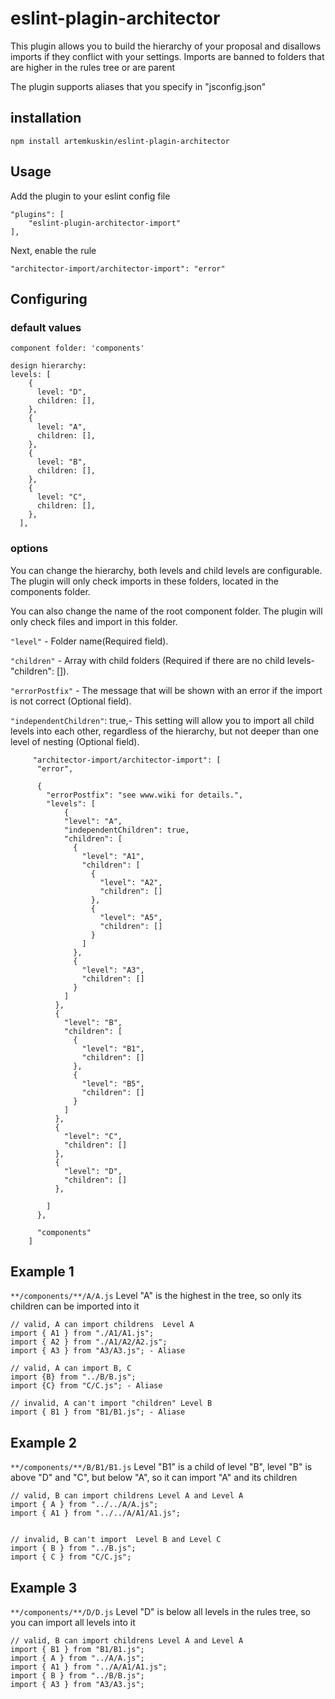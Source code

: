 # eslint-plagin-architector

This plugin allows you to build the hierarchy of your proposal and disallows imports if they conflict with your settings. Imports are banned to folders that are higher in the rules tree or are parent

The plugin supports aliases that you specify in "jsconfig.json"

## installation

`npm install artemkuskin/eslint-plagin-architector`

## Usage

Add the plugin to your eslint config file

```
"plugins": [
    "eslint-plugin-architector-import"
],
```

Next, enable the rule

`"architector-import/architector-import": "error"`

## Configuring

### default values

```
component folder: 'components'

design hierarchy:
levels: [
    {
      level: "D",
      children: [],
    },
    {
      level: "A",
      children: [],
    },
    {
      level: "B",
      children: [],
    },
    {
      level: "C",
      children: [],
    },
  ],

```

### options

You can change the hierarchy, both levels and child levels are configurable. The plugin will only check imports in these folders, located in the components folder.

You can also change the name of the root component folder. The plugin will only check files and import in this folder.

`"level"` - Folder name(Required field).

`"children"` - Array with child folders (Required if there are no child levels- "children": []).

`"errorPostfix"` - The message that will be shown with an error if the import is not correct (Optional field).

`"independentChildren"`: true,- This setting will allow you to import all child levels into each other, regardless of the hierarchy, but not deeper than one level of nesting (Optional field).

```
     "architector-import/architector-import": [
      "error",

      {
        "errorPostfix": "see www.wiki for details.",
        "levels": [
            {
            "level": "A",
            "independentChildren": true,
            "children": [
              {
                "level": "A1",
                "children": [
                  {
                    "level": "A2",
                    "children": []
                  },
                  {
                    "level": "A5",
                    "children": []
                  }
                ]
              },
              {
                "level": "A3",
                "children": []
              }
            ]
          },
          {
            "level": "B",
            "children": [
              {
                "level": "B1",
                "children": []
              },
              {
                "level": "B5",
                "children": []
              }
            ]
          },
          {
            "level": "C",
            "children": []
          },
          {
            "level": "D",
            "children": []
          },

        ]
      },

      "components"
    ]
```

## Example 1

`**/components/**/A/A.js`
Level "A" is the highest in the tree, so only its children can be imported into it

```
// valid, A can import childrens  Level A
import { A1 } from "./A1/A1.js";
import { A2 } from "./A1/A2/A2.js";
import { A3 } from "A3/A3.js"; - Aliase

// valid, A can import B, C
import {B} from "../B/B.js";
import {C} from "C/C.js"; - Aliase

// invalid, A can't import "children" Level B
import { B1 } from "B1/B1.js"; - Aliase

```

## Example 2

`**/components/**/B/B1/B1.js`
Level "B1" is a child of level "B", level "B" is above "D" and "C", but below "A", so it can import "A" and its children

```
// valid, B can import childrens Level A and Level A
import { A } from "../../A/A.js";
import { A1 } from "../../A/A1/A1.js";


// invalid, B can't import  Level B and Level C
import { B } from "../B.js";
import { C } from "C/C.js";

```

## Example 3

`**/components/**/D/D.js`
Level "D" is below all levels in the rules tree, so you can import all levels into it

```
// valid, B can import childrens Level A and Level A
import { B1 } from "B1/B1.js";
import { A } from "../A/A.js";
import { A1 } from "../A/A1/A1.js";
import { B } from "../B/B.js";
import { A3 } from "A3/A3.js";
```
